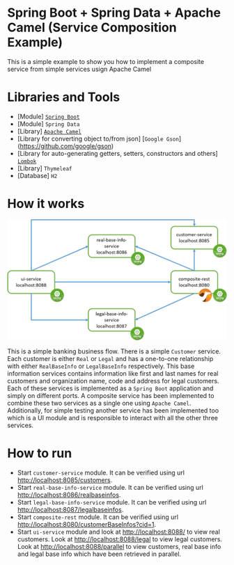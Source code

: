 # Spring Boot + Spring Data + Apache Camel (Service Composition Example)

This is a simple example to show you how to implement a composite service from simple services usign Apache Camel

# Libraries and Tools
* [Module] [`Spring Boot`](https://spring.io/projects/spring-boot)
* [Module] `Spring Data`
* [Library] [`Apache Camel`](https://camel.apache.org/)
* [Library for converting object to/from json] [`Google Gson`] (https://github.com/google/gson)
* [Library for auto-generating getters, setters, constructors and others] [`Lombok`](https://projectlombok.org/)
* [Library] `Thymeleaf`
* [Database] `H2`

# How it works

![Architecture](imgs/composite-service-arch.png)


This is a simple banking business flow. There is a simple `Customer` service. Each customer is either `Real`
or `Legal` and has a one-to-one relationship with either `RealBaseInfo` or `LegalBaseInfo` respectively.
This base information services contains information like first and last names for real customers and
organization name, code and address for legal customers.
Each of these services is implemented as a `Spring Boot` application and simply on different ports. 
A composite service has been implemented to combine these two services as a single one using `Apache Camel`.
Additionally, for simple testing another service has been implemented too which is a UI module and
is responsible to interact with all the other three services.

# How to run
* Start `customer-service` module. It can be verified using url [http://localhost:8085/customers](http://localhost:8085/customers).
* Start `real-base-info-service` module. It can be verified using url [http://localhost:8086/realbaseinfos](http://localhost:8086/realbaseinfos).
* Start `legal-base-info-service` module. It can be verified using url [http://localhost:8087/legalbaseinfos](http://localhost:8087/legalbaseinfos).
* Start `composite-rest` module. It can be verified using url [http://localhost:8080/customerBaseInfos?cid=1](http://localhost:8080/customerBaseInfos?cid=1).
* Start `ui-service` module and look at [http://localhost:8088/](http://localhost:8088/) to view real customers.
Look at [http://localhost:8088/legal](http://localhost:8088/legal) to view legal customers.
Look at [http://localhost:8088/parallel](http://localhost:8088/parallel) to view customers, real base info and legal
base info which have been retrieved in parallel.
